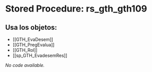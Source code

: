 # Stored Procedure: rs_gth_gth109

## Usa los objetos:
- [[GTH_EvaDesem]]
- [[GTH_PregEvalua]]
- [[GTH_Rol]]
- [[sp_GTH_EvadesemRes]]

*No code available.*
